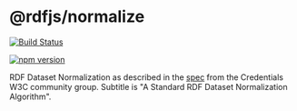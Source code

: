 # @rdfjs/normalize

[![Build Status](https://img.shields.io/github/workflow/status/rdfjs-base/normalize/CI)](https://github.com/rdfjs-base/normalize/actions/workflows/ci.yaml)

[![npm version](https://img.shields.io/npm/v/@rdfjs/normalize.svg)](https://www.npmjs.com/package/@rdfjs/normalize)


RDF Dataset Normalization as described in the [spec](https://json-ld.github.io/normalization/spec/) from the Credentials W3C community group.
Subtitle is "A Standard RDF Dataset Normalization Algorithm".
